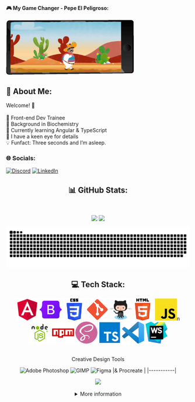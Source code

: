 #### 🎮 My Game Changer - Pepe El Peligroso:
<p>
<img src="pepe-bg-phone.gif" width="350" height="150" alt="Animated Pepe from the Game El Pollo Loco">
</p>

## 💫 About Me:
Welcome! 🙌<br><br>🩷 Front-end Dev  Trainee<br>🧪 Background in Biochemistry<br>📌 Currently learning Angular & TypeScript<br>🔎 I have a keen eye for details<br>💡 Funfact: Three seconds and I’m asleep.


### 🌐 Socials:
[![Discord](https://img.shields.io/badge/Discord-%237289DA.svg?logo=discord&logoColor=white)](https://discord.gg/https://discord.gg/https://discord.com/channels/@me) [![LinkedIn](https://img.shields.io/badge/LinkedIn-%230077B5.svg?logo=linkedin&logoColor=white)](https://linkedin.com/in/https://www.linkedin.com/in/dr-michelle-puschkarow-605a7b17a/?originalSubdomain=de)



<div align="center">
  
  ## 📊 GitHub Stats:

<div align="center">

<br> 

![](https://nirzak-streak-stats.vercel.app/?user=Michelle-bit-web&theme=dark&hide_border=false)
![](https://github-readme-stats.vercel.app/api/top-langs/?username=Michelle-bit-web&theme=dark&hide_border=false&include_all_commits=false&count_private=false&layout=compact)
</div>


 ![snake gif](https://github.com/Michelle-bit-web/Michelle-bit-web/blob/output/github-snake-dark.svg)

## 💻 Tech Stack:

<img src="icons/angular.png" width="60" height="60" alt="Angular"> <img src="icons/bootstrap.png" width="60" height="60" alt="Bootstrap"> <img src="icons/css.png" width="60" height="60" alt="CSS3"> <img src="icons/git.png" width="60" height="60" alt="Git"> <img src="icons/github.png" width="60" height="60" alt="GitHub"><img src="icons/html.png" width="60" height="60" alt="HTML5"> <img src="icons/javascript.png" width="60" height="60" alt="JavaScript">n<img src="icons/node_js.png" width="60" height="60" alt="NodeJS"> <img src="icons/npm.png" width="60" height="60" alt="NPM"> <img src="icons/sass.png" width="60" height="60" alt="SASS"> <img src="icons/typescript.png" width="60" height="60" alt="TypeScript"> <img src="icons/visual_studio_code.png" width="60" height="60" alt="VS Code"> <img src="icons/webstorm.png" width="60" height="60" alt="WebStorm">

<br>
Creative Design Tools <br>

![Adobe Photoshop](https://img.shields.io/badge/adobe%20photoshop-%2331A8FF.svg?style=for-the-badge&logo=adobe%20photoshop&logoColor=white) 
![GIMP](https://img.shields.io/badge/Gimp-657D8B?style=for-the-badge&logo=gimp&logoColor=FFFFFF) 
![Figma](https://img.shields.io/badge/figma-%23F24E1E.svg?style=for-the-badge&logo=figma&logoColor=white)
|& Procreate |
|-----------|


![](https://media.giphy.com/media/Bzzb92NKwUOj0FjQOd/giphy.gif?cid=ecf05e47o0futxlt3d1zckckxvue1jpmnywyostawztvuinb&ep=v1_gifs_search&rid=giphy.gif&ct=g)

<details>
<summary>More information</summary>

#### 🔝 Top Contributed Repo
![](https://github-contributor-stats.vercel.app/api?username=Michelle-bit-web&limit=5&theme=dark&combine_all_yearly_contributions=true)

---
[![](https://visitcount.itsvg.in/api?id=Michelle-bit-web&icon=0&color=0)](https://visitcount.itsvg.in)

![](https://media.giphy.com/media/1m4ukmk9Lu90At2FGu/giphy.gif?cid=ecf05e475wotpig06ymjx7nkaqd7mawz8rdsax7hc4tdtdrg&ep=v1_gifs_search&rid=giphy.gif&ct=g)
<!-- Created with GPRM ( https://gprm.itsvg.in ) -->
</details>


